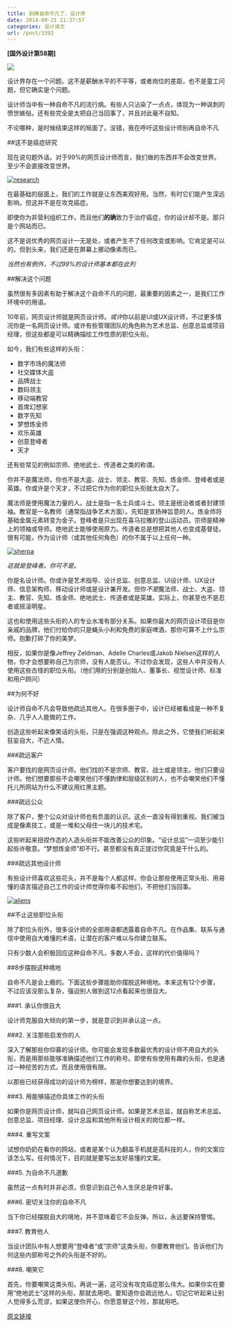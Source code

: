 ```yaml
---
title: 别再自命不凡了，设计师
date: 2014-09-21 21:37:57
categories: 设计译文
url: /post/3392
---
```


**[国外设计第58期]**

![](http://netdna.webdesignerdepot.com/uploads/2014/08/crown@wdd2x.jpg)

设计界存在一个问题。这不是薪酬水平的不平等，或者岗位的差距，也不是童工问题，但它确实是个问题。

设计师当中有一种自命不凡的流行病。有些人只沾染了一点点，体现为一种讽刺的愤世嫉俗。还有些完全是太把自己当回事了，并且对此毫不自知。

不论哪种，是时候结束这样的局面了。没错，我在呼吁这些设计师别再自命不凡

##这不是癌症研究

现在说句题外话。对于99%的网页设计师而言，我们做的东西并不会改变世界。至少不会直接改变世界。

[![research](http://netdna.webdesignerdepot.com/uploads/2014/08/research.jpg)](https://www.flickr.com/photos/nwabr/6070125533/)

在最基础的层面上，我们的工作就是让东西美观好用。当然，有时它们能产生深远影响。但这并不是在攻克癌症。

即使你为非营利组织工作，而且他们**的确**致力于治疗癌症，你的设计却不是。那只是个网站而已。

这不是说优秀的网页设计一无是处，或者产生不了任何改变或影响。它肯定是可以的。但到头来，我们还是在屏幕上挪动像素而已。

*当然也有例外，不过99%的设计师基本都在此列*

##解决这个问题

虽然很有多因素有助于解决这个自命不凡的问题，最重要的因素之一，是我们工作环境中的用语。

10年前，网页设计师就是网页设计师。*或许*你以前是UI或UX设计师，不过更多情况你是一名网页设计师。或许有些管理团队的角色称为艺术总监、创意总监或项目经理，但这些都是可以精确描绘工作性质的职位头衔。

如今，我们有些这样的头衔：

* 数字市场的魔法师
* 社交媒体大盗
* 品牌战士
* 数码领主
* 移动端教官
* 首席幻想家
* 数字先知
* 梦想炼金师
* 欢乐英雄
* 创意登峰者
* 天才

还有些常见的例如宗师、绝地武士、传道者之类的称谓。

你并不是魔法师，你也不是大盗、战士、领主、教官、先知、炼金师、登峰者或是英雄。你或许是个天才，不过把它作为你的职位头衔就太自大了。

魔法师是使用魔法力量的人。战士是指一名士兵或斗士。领主是统治者或者封建领袖。教官是一名教师（通常指战争艺术方面）。先知是宣扬神旨意的人。炼金师将基础金属元素转变为金子。登峰者是只出现在喜马拉雅的登山运动员。宗师是精神上的领袖或导师。绝地武士能够使用原力。传道者总是想把其他人也变成基督徒。很有可能，作为设计师（或其他任何角色）的你不属于以上任何一种。

[![sherpa](http://netdna.webdesignerdepot.com/uploads/2014/08/sherpa.jpg)](https://www.flickr.com/photos/dennsy/8922688278/)

*这就是登峰者。你可不是。*

你是名设计师。你或许是艺术指导、设计总监、创意总监、UI设计师、UX设计师、信息架构师、移动设计师或是设计兼开发。但你*不是*魔法师、战士、大盗、领主、教官、先知、炼金师、绝地武士、传道者或是英雄。实际上，你甚至也不是忍者或摇滚明星。

这也和使用这些头衔的人的专业水准有部分关系。如果你最大的网页设计项目是你亲戚的品牌，他们付给你的只是蝇头小利和免费的家庭啤酒，那你可算不上什么宗师。抱歉打碎了你的美梦。

相反，如果你是像Jeffrey Zeldman、Adelle Charles或Jakob Nielsen这样的人物，你才会想要称自己为宗师，没有人能否认。不过你会发现，这些人中并没有人使用这些古怪的职位头衔。（他们用的分别是创始人、董事长、视觉设计师、标准和用户顾问）

##为何不好

设计师自命不凡会导致他疏远其他人。在很多圈子中，设计已经被看成是一种不复杂、几乎人人能做的工作。

创造这些听起来像笑话的头衔，只是在强调这种观点。除此之外，它使我们听起来狂妄自大，不近人情。

###疏远客户

客户要找的是网页设计师。他们找的不是宗师、教官、战士或是领主。他们只要设计师。他们想要那些不会嘲笑他们不懂韵律和层级区别的人，也不会嘲笑他们不懂托儿所网站为什么不建议用红黑主题。

###疏远公众

除了客户，整个公众对设计师也有负面的认识。这点一直没有得到重视。我们被当成是像素技工，或是一堆和父母住一块儿的技术宅。

这些听起来扭捏作态的人造头衔并不能改善公众的印象。“设计总监”一词至少能引起些许敬意。“梦想炼金师”却不行。甚至都没有真正提过你究竟是干什么的。

###疏远其他设计师

有些设计师喜欢这些花头，并不是每个人都这样。你会让那些使用正常头衔、用易懂的语言描述自己工作的设计师觉得你看不起他们，不把他们当回事。

[![aliens](http://netdna.webdesignerdepot.com/uploads/2014/08/aliens.jpg)](https://www.flickr.com/photos/interdimensionalguardians/9148172010/)

##不止这些职位头衔

除了职位头衔外，很多设计师的全部用语都透露着自命不凡。在作品集、联系与通信中使用自大难懂的术语，让潜在的客户难以与你建立联系。

只有少数人会积极回应这种自命不凡，多数人不会，这样的代价值得吗？

##8步摆脱这种境地

自命不凡是会上瘾的。下面这些步骤能助你摆脱这种境地。本来这有12个步骤，不过应该没那么复杂，强迫别人做到这12点看起来也很自大。

###1. 承认你很自大

设计师克服自大倾向的第一步，就是意识到并承认这一点。

###2. 关注那些启发你的人

深入了解那些你仰慕的设计师。你可能会发现多数最优秀的设计师不用自大的头衔，而是用那些能够准确描述他们工作的称号。即使有些使用有趣的头衔，也是通过一种挖苦的方式，而且使用很有限。

以那些已经获得成功的设计师为榜样，那是你想要达到的境界。

###3. 用能够描述你具体工作的头衔

如果你是网页设计师，就叫自己网页设计师。如果是艺术总监，就自称艺术总监。创意总监、项目经理、设计总监和其他所有设计相关的岗位都一样。

###4. 重写文案

试想你奶奶在看你的网站，或者是某个认为翻盖手机就是高科技的人，你的文案应该怎么写。任何情况下，目的就是要写出友好易懂的文案。

###5. 为自命不凡道歉

虽然这一点有时并非必须，但意识到自己令人生厌总是件好事。

###6. 密切关注你的自命不凡

当下你已经摆脱自大的境地，并不意味着它不会反弹。所以，永远要保持警惕。

###7. 教育他人

当设计团队中有人想要用“登峰者“或“宗师”这类头衔，你要教育他们。告诉他们为何这些内部称号之外的头衔是不好的。

###8. 嘲笑它

首先，你要嘲笑这类头衔。再说一遍，这可没有攻克癌症那么伟大。如果你实在要用“绝地武士”这样的头衔，那就去用吧。要知道你会疏远他人，切记它听起来让别人觉得多么荒谬，如果这使你开心，你愿意冒这个险，那就用吧。

[原文链接](http://www.webdesignerdepot.com/2014/09/the-end-of-the-pretentious-designer/)